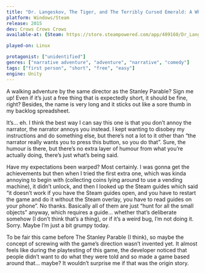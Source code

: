 ```yaml
---
title: "Dr. Langeskov, The Tiger, and The Terribly Cursed Emerald: A Whirlwind Heist"
platform: Windows/Steam
release: 2015
dev: Crows Crows Crows
available-at: {Steam: https://store.steampowered.com/app/409160/Dr_Langeskov_The_Tiger_and_The_Terribly_Cursed_Emerald_A_Whirlwind_Heist/}

played-on: Linux

protagonist: ["unidentified"]
genres: ["narrative adventure", "adventure", "narrative", "comedy"]
tags: ["first person", "short", "free", "easy"]
engine: Unity
---
```


A walking adventure by the same director as the Stanley Parable? Sign me up! Even if it’s just a free thing that is expectedly short, it should be fine, right? Besides, the name is very long and it sticks out like a sore thumb in my backlog spreadsheet.

It’s… eh. I think the best way I can say this one is that you don’t annoy the narrator, the narrator annoys you instead. I kept wanting to disobey my instructions and do something else, but there’s not a lot to it other than “the narrator really wants you to press this button, so you do that”. Sure, the humour is there, but there’s no extra layer of humour from what you’re actually doing, there’s just what’s being said.

Have my expectations been warped? Most certainly. I was gonna get the achievements but then when I tried the first extra one, which was kinda annoying to begin with (collecting coins lying around to use a vending machine), it didn’t unlock, and then I looked up the Steam guides which said “it doesn’t work if you have the Steam guides open, and you have to restart the game and do it without the Steam overlay, you have to read guides on your phone”. No thanks. Basically all of them are just “hunt for all the small objects” anyway, which requires a guide… whether that’s deliberate somehow (I don’t think that’s a thing), or if it’s a weird bug, I’m not doing it. Sorry. Maybe I’m just a bit grumpy today.

To be fair this came before The Stanley Parable (I think), so maybe the concept of screwing with the game’s direction wasn’t invented yet. It almost feels like during the playtesting of this game, the developer noticed that people didn’t want to do what they were told and so made a game based around that… maybe? It wouldn’t surprise me if that was the origin story.
